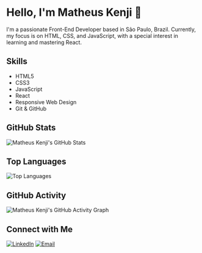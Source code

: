 <!-- Header Section -->
# Hello, I'm Matheus Kenji 👋

I'm a passionate Front-End Developer based in São Paulo, Brazil. Currently, my focus is on HTML, CSS, and JavaScript, with a special interest in learning and mastering React.

<!-- Skills Section -->
## Skills

- HTML5
- CSS3
- JavaScript
- React
- Responsive Web Design
- Git & GitHub

<!-- GitHub Stats Section -->
## GitHub Stats

![Matheus Kenji's GitHub Stats](https://github-readme-stats.vercel.app/api?username=matheusknn&show_icons=true&hide=contribs,prs&theme=radical)

<!-- Top Languages Section -->
## Top Languages

![Top Languages](https://github-readme-stats.vercel.app/api/top-langs/?username=matheusknn&layout=compact&theme=radical)


<!-- GitHub Activity Graph Section -->
## GitHub Activity

![Matheus Kenji's GitHub Activity Graph](https://activity-graph.herokuapp.com/graph?username=matheusknn&bg_color=20232a&color=61dafb&line=2fb68e&point=FFFFFF&hide_border=true)

<!-- Connect with Me Section -->
## Connect with Me

[![LinkedIn](https://img.shields.io/badge/LinkedIn-Connect-blue)](https://www.linkedin.com/in/matheus-kenji/)
[![Email](https://img.shields.io/badge/Email-Contact%20Me-ff69b4)](mailto:matheuskenji5@gmail.com)
